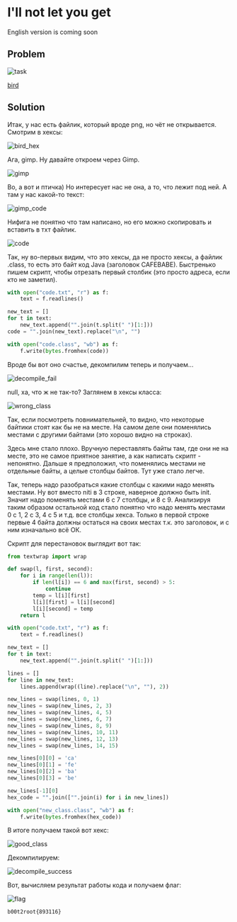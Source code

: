 # I'll not let you get

English version is coming soon

## Problem

![task](./src/task.png)

[bird](./src/bird.png)

## Solution

Итак, у нас есть файлик, который вроде png, но чёт не открывается. Смотрим в хексы:

![bird_hex](./src/bird_hex.png)

Ага, gimp. Ну давайте откроем через Gimp.

![gimp](./src/gimp.png)

Во, а вот и птичка) Но интересует нас не она, а то, что лежит под ней. А там у нас какой-то текст:

![gimp_code](./src/gimp_code.png)

Нифига не понятно что там написано, но его можно скопировать и вставить в тхт файлик.

![code](./src/code.png)

Так, ну во-первых видим, что это хексы, да не просто хексы, а файлик .class, то есть это байт код Java (заголовок CAFEBABE). Быстренько пишем скрипт, чтобы отрезать первый столбик (это просто адреса, если кто не заметил).

```Python
with open("code.txt", "r") as f:
	text = f.readlines()

new_text = []
for t in text:
	new_text.append("".join(t.split(" ")[1:]))
code = "".join(new_text).replace("\n", "")

with open("code.class", "wb") as f:
	f.write(bytes.fromhex(code))
```

Вроде бы вот оно счастье, декомпилим теперь и получаем...

![decompile_fail](./src/decompile_fail.png)

null, ха, что ж не так-то? Заглянем в хексы класса:

![wrong_class](./src/wrong_class.png)

Так, если посмотреть повнимательней, то видно, что некоторые байтики стоят как бы не на месте. На самом деле они поменялись местами с другими байтами (это хорошо видно на строках).

Здесь мне стало плохо. Вручную переставлять байты там, где они не на месте, это не самое приятное занятие, а как написать скрипт - непонятно. Дальше я предположил, что поменялись местами не отдельные байты, а целые столбцы байтов. Тут уже стало легче.

Так, теперь надо разобраться какие столбцы с какими надо менять местами. Ну вот вместо niti в 3 строке, наверное должно быть init. Значит надо поменять местами 6 с 7 столбцы, и 8 с 9. Анализируя таким образом остальной код стало понятно что надо менять местами 0 с 1, 2 с 3, 4 с 5 и т.д. все столбцы хекса. Только в первой строке первые 4 байта должны остаться на своих местах т.к. это заголовок, и с ним изначально всё ОК.

Скрипт для перестановок выглядит вот так:

```Python
from textwrap import wrap

def swap(l, first, second):
	for i in range(len(l)):
		if len(l[i]) == 6 and max(first, second) > 5:
			continue
		temp = l[i][first]
		l[i][first] = l[i][second]
		l[i][second] = temp
	return l

with open("code.txt", "r") as f:
	text = f.readlines()

new_text = []
for t in text:
	new_text.append("".join(t.split(" ")[1:]))

lines = []
for line in new_text:
	lines.append(wrap((line).replace("\n", ""), 2))

new_lines = swap(lines, 0, 1)
new_lines = swap(new_lines, 2, 3)
new_lines = swap(new_lines, 4, 5)
new_lines = swap(new_lines, 6, 7)
new_lines = swap(new_lines, 8, 9)
new_lines = swap(new_lines, 10, 11)
new_lines = swap(new_lines, 12, 13)
new_lines = swap(new_lines, 14, 15)

new_lines[0][0] = 'ca'
new_lines[0][1] = 'fe'
new_lines[0][2] = 'ba'
new_lines[0][3] = 'be'

new_lines[-1][0]
hex_code = "".join(["".join(i) for i in new_lines])

with open("new_class.class", "wb") as f:
	f.write(bytes.fromhex(hex_code))

```

В итоге получаем такой вот хекс:

![good_class](./src/good_class.png)

Декомпилируем:

![decompile_success](./src/decompile_success.png)

Вот, вычисляем результат работы кода и получаем флаг:

![flag](./src/flag.png)

`b00t2root{893116}`